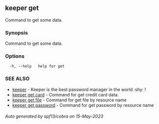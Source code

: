 ## keeper get

Command to get some data.

### Synopsis

Command to get some data.

### Options

```
  -h, --help   help for get
```

### SEE ALSO

* [keeper](keeper.md)	 - Keeper is the best password manager in the world :shy: !
* [keeper get card](keeper_get_card.md)	 - Command for get credit card data.
* [keeper get file](keeper_get_file.md)	 - Command for get file by resource name
* [keeper get password](keeper_get_password.md)	 - Command for get password by resource name

###### Auto generated by spf13/cobra on 15-May-2023

